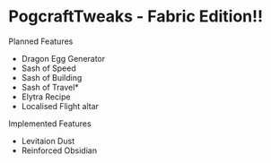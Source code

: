 # PogcraftTweaks - Fabric Edition!!
 
Planned Features
- Dragon Egg Generator
- Sash of Speed
- Sash of Building
- Sash of Travel*
- Elytra Recipe
- Localised Flight altar

Implemented Features
- Levitaion Dust
- Reinforced Obsidian